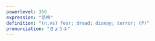 ```yaml
---
powerlevel: 356
expression: "恐怖"
definition: "(n,vs) fear; dread; dismay; terror; (P)"
pronunciation: "きょうふ"
---
```

